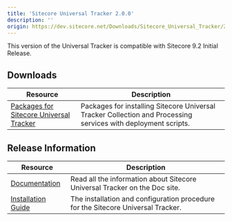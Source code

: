 ```yaml
---
title: 'Sitecore Universal Tracker 2.0.0'
description: ''
origin: https://dev.sitecore.net/Downloads/Sitecore_Universal_Tracker/2x/Sitecore_Universal_Tracker_200.aspx
---
```


This version of the Universal Tracker is compatible with Sitecore 9.2 Initial Release.

## Downloads

| Resource                                                                                                                                                                                                         | Description                                                                                                    |
| ---------------------------------------------------------------------------------------------------------------------------------------------------------------------------------------------------------------- | -------------------------------------------------------------------------------------------------------------- |
| [Packages for Sitecore Universal Tracker](https://scdp.blob.core.windows.net/downloads/Sitecore%20Universal%20Tracker/2x/Sitecore%20Universal%20Tracker%20200/Secure/Sitecore%20Universal%20Tracker%202.0.0.zip) | Packages for installing Sitecore Universal Tracker Collection and Processing services with deployment scripts. |

## Release Information

| Resource                                                                                                                                                                                         | Description                                                                      |
| ------------------------------------------------------------------------------------------------------------------------------------------------------------------------------------------------ | -------------------------------------------------------------------------------- |
| [Documentation](https://doc.sitecore.com/developers/92/sitecore-experience-platform/en/universal-tracker.html)                                                                                   | Read all the information about Sitecore Universal Tracker on the Doc site.       |
| [Installation Guide](https://scdp.blob.core.windows.net/downloads/Sitecore%20Universal%20Tracker/2x/Sitecore%20Universal%20Tracker%20200/Secure/Universal_Tracker_2_0_Installation_Guide-en.pdf) | The installation and configuration procedure for the Sitecore Universal Tracker. |
